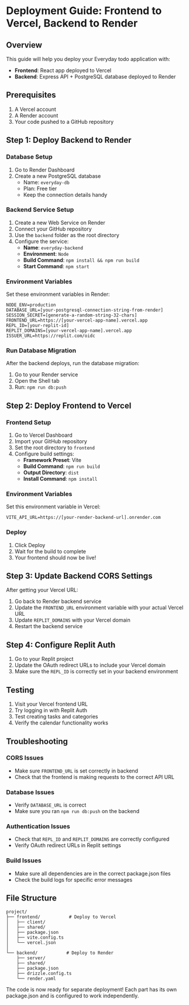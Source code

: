 # Deployment Guide: Frontend to Vercel, Backend to Render

## Overview

This guide will help you deploy your Everyday todo application with:
- **Frontend**: React app deployed to Vercel
- **Backend**: Express API + PostgreSQL database deployed to Render

## Prerequisites

1. A Vercel account
2. A Render account  
3. Your code pushed to a GitHub repository

## Step 1: Deploy Backend to Render

### Database Setup
1. Go to Render Dashboard
2. Create a new PostgreSQL database
   - Name: `everyday-db`
   - Plan: Free tier
   - Keep the connection details handy

### Backend Service Setup
1. Create a new Web Service on Render
2. Connect your GitHub repository
3. Use the `backend` folder as the root directory
4. Configure the service:
   - **Name**: `everyday-backend`
   - **Environment**: `Node`
   - **Build Command**: `npm install && npm run build`
   - **Start Command**: `npm start`

### Environment Variables
Set these environment variables in Render:

```
NODE_ENV=production
DATABASE_URL=[your-postgresql-connection-string-from-render]
SESSION_SECRET=[generate-a-random-string-32-chars]
FRONTEND_URL=https://[your-vercel-app-name].vercel.app
REPL_ID=[your-replit-id]
REPLIT_DOMAINS=[your-vercel-app-name].vercel.app
ISSUER_URL=https://replit.com/oidc
```

### Run Database Migration
After the backend deploys, run the database migration:
1. Go to your Render service
2. Open the Shell tab
3. Run: `npm run db:push`

## Step 2: Deploy Frontend to Vercel

### Frontend Setup
1. Go to Vercel Dashboard
2. Import your GitHub repository
3. Set the root directory to `frontend`
4. Configure build settings:
   - **Framework Preset**: Vite
   - **Build Command**: `npm run build`
   - **Output Directory**: `dist`
   - **Install Command**: `npm install`

### Environment Variables
Set this environment variable in Vercel:

```
VITE_API_URL=https://[your-render-backend-url].onrender.com
```

### Deploy
1. Click Deploy
2. Wait for the build to complete
3. Your frontend should now be live!

## Step 3: Update Backend CORS Settings

After getting your Vercel URL:
1. Go back to Render backend service
2. Update the `FRONTEND_URL` environment variable with your actual Vercel URL
3. Update `REPLIT_DOMAINS` with your Vercel domain
4. Restart the backend service

## Step 4: Configure Replit Auth

1. Go to your Replit project
2. Update the OAuth redirect URLs to include your Vercel domain
3. Make sure the `REPL_ID` is correctly set in your backend environment

## Testing

1. Visit your Vercel frontend URL
2. Try logging in with Replit Auth
3. Test creating tasks and categories
4. Verify the calendar functionality works

## Troubleshooting

### CORS Issues
- Make sure `FRONTEND_URL` is set correctly in backend
- Check that the frontend is making requests to the correct API URL

### Database Issues  
- Verify `DATABASE_URL` is correct
- Make sure you ran `npm run db:push` on the backend

### Authentication Issues
- Check that `REPL_ID` and `REPLIT_DOMAINS` are correctly configured
- Verify OAuth redirect URLs in Replit settings

### Build Issues
- Make sure all dependencies are in the correct package.json files
- Check the build logs for specific error messages

## File Structure

```
project/
├── frontend/           # Deploy to Vercel
│   ├── client/
│   ├── shared/
│   ├── package.json
│   ├── vite.config.ts
│   └── vercel.json
│
└── backend/           # Deploy to Render  
    ├── server/
    ├── shared/
    ├── package.json
    ├── drizzle.config.ts
    └── render.yaml
```

The code is now ready for separate deployment! Each part has its own package.json and is configured to work independently.